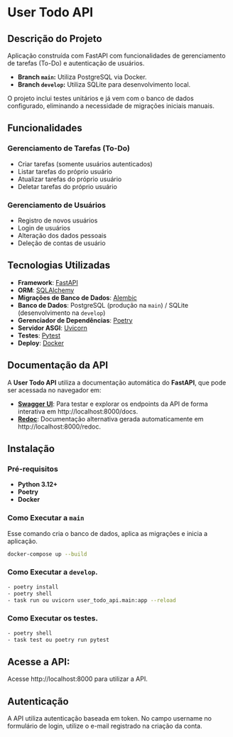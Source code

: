 # User Todo API

## Descrição do Projeto

Aplicação construída com FastAPI com funcionalidades de gerenciamento de tarefas (To-Do) e autenticação de usuários.

- **Branch `main`:** Utiliza PostgreSQL via Docker.
- **Branch `develop`:** Utiliza SQLite para desenvolvimento local.

O projeto inclui testes unitários e já vem com o banco de dados configurado, eliminando a necessidade de migrações iniciais manuais.

## Funcionalidades

### Gerenciamento de Tarefas (To-Do)
- Criar tarefas (somente usuários autenticados)
- Listar tarefas do próprio usuário
- Atualizar tarefas do próprio usuário
- Deletar tarefas do próprio usuário

### Gerenciamento de Usuários
- Registro de novos usuários
- Login de usuários
- Alteração dos dados pessoais
- Deleção de contas de usuário

## Tecnologias Utilizadas

- **Framework**: [FastAPI](https://fastapi.tiangolo.com/)
- **ORM**: [SQLAlchemy](https://www.sqlalchemy.org/)
- **Migrações de Banco de Dados**: [Alembic](https://alembic.sqlalchemy.org/)
- **Banco de Dados**: PostgreSQL (produção na `main`) / SQLite (desenvolvimento na `develop`)
- **Gerenciador de Dependências**: [Poetry](https://python-poetry.org/)
- **Servidor ASGI**: [Uvicorn](https://www.uvicorn.org/)
- **Testes**: [Pytest](https://pytest.org/)
- **Deploy**: [Docker](https://www.docker.com/)

## Documentação da API

A **User Todo API** utiliza a documentação automática do **FastAPI**, que pode ser acessada no navegador em:

- **[Swagger UI](http://localhost:8000/docs)**: Para testar e explorar os endpoints da API de forma interativa em http://localhost:8000/docs.
- **[Redoc](http://localhost:8000/redoc)**: Documentação alternativa gerada automaticamente em http://localhost:8000/redoc.

## Instalação

### Pré-requisitos

- **Python 3.12+**
- **Poetry**
- **Docker**


### Como Executar a `main`

Esse comando cria o banco de dados, aplica as migrações e inicia a aplicação.
```sh
docker-compose up --build
```

### Como Executar a `develop`.
```sh
- poetry install
- poetry shell
- task run ou uvicorn user_todo_api.main:app --reload
```

### Como Executar os testes.
```sh
- poetry shell
- task test ou poetry run pytest
```


## Acesse a API:

Acesse http://localhost:8000 para utilizar a API.


## Autenticação
A API utiliza autenticação baseada em token. No campo username no formulário de login, utilize o e-mail registrado na criação da conta.

